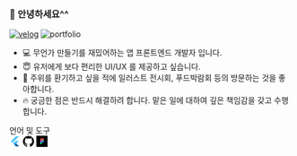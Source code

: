### 👋 안녕하세요^^

[![velog](https://img.shields.io/badge/Velog-20C997?style=flat&logo=Velog&logoColor=white)](https://velog.io/@hodu_angel)
![portfolio](https://img.shields.io/badge/portfolio-FFFFFF?style=flat&logo=Notion&logoColor=black)

- :computer: 무언가 만들기를 재밌어하는 앱 프론트엔드 개발자 입니다.
- :innocent: 유저에게 보다 편리한 UI/UX 를 제공하고 싶습니다.
- :battery: 주위를 환기하고 싶을 적에 일러스트 전시회, 푸드박람회 등의 방문하는 것을 좋아합니다.
- :fire: 궁금한 점은 반드시 해결하려 합니다. 맡은 일에 대하여 깊은 책임감을 갖고 수행합니다.

언어 및 도구<br>
<code><img height="20" src="https://github.com/github/explore/blob/main/topics/flutter/flutter.png"></code>
<code><img height="20" src="https://github.com/github/explore/blob/main/topics/github/github.png"></code>
<code><img height="20" src="https://github.com/github/explore/blob/main/topics/figma/figma.png"></code>

<!--
**hyojuseo/hyojuseo** is a ✨ _special_ ✨ repository because its `README.md` (this file) appears on your GitHub profile.

Here are some ideas to get you started:

- 🔭 I’m currently working on ...
- 🌱 I’m currently learning ...
- 👯 I’m looking to collaborate on ...
- 🤔 I’m looking for help with ...
- 💬 Ask me about ...
- 📫 How to reach me: ...
- 😄 Pronouns: ...
- ⚡ Fun fact: ...
-->
